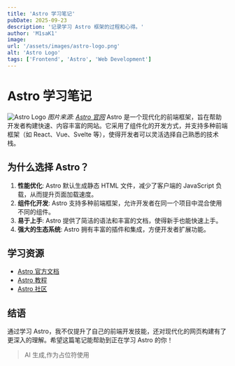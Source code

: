 ```yaml
---
title: 'Astro 学习笔记'
pubDate: 2025-09-23
description: '记录学习 Astro 框架的过程和心得。'
author: 'M1saK1'
image:
url: '/assets/images/astro-logo.png'
alt: 'Astro Logo'
tags: ['Frontend', 'Astro', 'Web Development']
---
```


# Astro 学习笔记

![Astro Logo](/assets/images/astro-logo.png)
_图片来源: [Astro 官网](https://astro.build/)_
Astro 是一个现代化的前端框架，旨在帮助开发者构建快速、内容丰富的网站。它采用了组件化的开发方式，并支持多种前端框架（如 React、Vue、Svelte 等），使得开发者可以灵活选择自己熟悉的技术栈。

## 为什么选择 Astro？

1. **性能优化**: Astro 默认生成静态 HTML 文件，减少了客户端的 JavaScript 负载，从而提升页面加载速度。
2. **组件化开发**: Astro 支持多种前端框架，允许开发者在同一个项目中混合使用不同的组件。
3. **易于上手**: Astro 提供了简洁的语法和丰富的文档，使得新手也能快速上手。
4. **强大的生态系统**: Astro 拥有丰富的插件和集成，方便开发者扩展功能。

## 学习资源

- [Astro 官方文档](https://docs.astro.build/)
- [Astro 教程](https://astro.build/tutorials)
- [Astro 社区](https://astro.build/community)

## 结语

通过学习 Astro，我不仅提升了自己的前端开发技能，还对现代化的网页构建有了更深入的理解。希望这篇笔记能帮助到正在学习 Astro 的你！

> AI 生成,作为占位符使用
